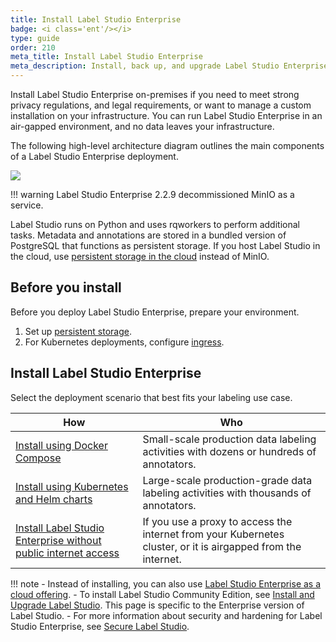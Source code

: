 ```yaml
---
title: Install Label Studio Enterprise
badge: <i class='ent'/></i>
type: guide
order: 210
meta_title: Install Label Studio Enterprise
meta_description: Install, back up, and upgrade Label Studio Enterprise to create machine learning and data science projects on-premises.
---
```


Install Label Studio Enterprise on-premises if you need to meet strong privacy regulations, and legal requirements, or want to manage a custom installation on your infrastructure. You can run Label Studio Enterprise in an air-gapped environment, and no data leaves your infrastructure.


The following high-level architecture diagram outlines the main components of a Label Studio Enterprise deployment.

<img src="/images/LSE_k8s_scheme.png"/>

!!! warning
    Label Studio Enterprise 2.2.9 decommissioned MinIO as a service.
    
Label Studio runs on Python and uses rqworkers to perform additional tasks. Metadata and annotations are stored in a bundled version of PostgreSQL that functions as persistent storage. If you host Label Studio in the cloud, use [persistent storage in the cloud](persistent_storage.html) instead of MinIO.


## Before you install

Before you deploy Label Studio Enterprise, prepare your environment. 

1. Set up [persistent storage](persistent_storage.html).
2. For Kubernetes deployments, configure [ingress](ingress_config.html).


## Install Label Studio Enterprise

Select the deployment scenario that best fits your labeling use case. 

| How | Who |
| --- | --- |
| [Install using Docker Compose](install_enterprise_docker.html) | Small-scale production data labeling activities with dozens or hundreds of annotators. |
| [Install using Kubernetes and Helm charts](install_enterprise_k8s.html) | Large-scale production-grade data labeling activities with thousands of annotators. |
| [Install Label Studio Enterprise without public internet access](install_enterprise_airgapped.html) | If you use a proxy to access the internet from your Kubernetes cluster, or it is airgapped from the internet. |


!!! note
    - Instead of installing, you can also use [Label Studio Enterprise as a cloud offering](https://heartex.com/product). 
    - To install Label Studio Community Edition, see [Install and Upgrade Label Studio](install.html). This page is specific to the Enterprise version of Label Studio.
    - For more information about security and hardening for Label Studio Enterprise, see [Secure Label Studio](security.html).

